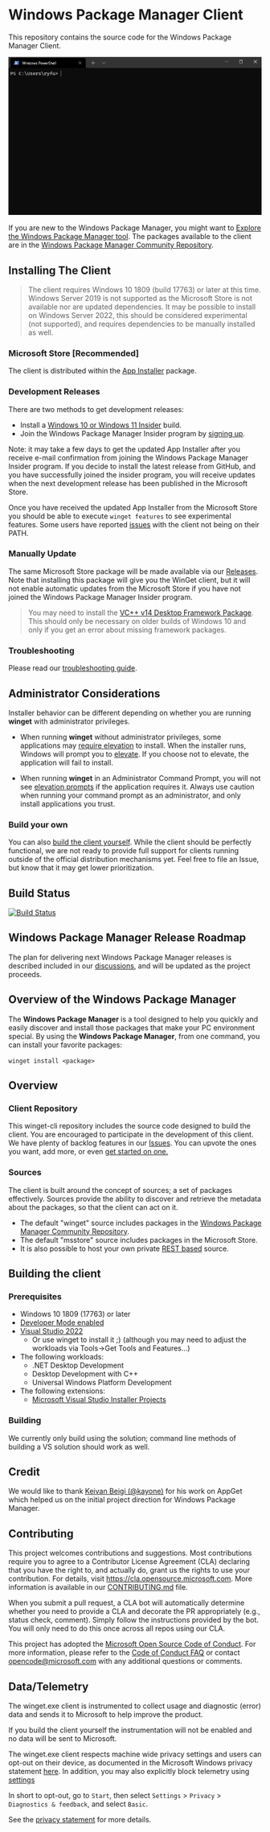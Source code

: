 # Windows Package Manager Client 

This repository contains the source code for the Windows Package Manager Client.

![winget install wingetcreate](.github/images/WingetInstall.gif)

If you are new to the Windows Package Manager, you might want to [Explore the Windows Package Manager tool](https://docs.microsoft.com/learn/modules/explore-windows-package-manager-tool/?WT.mc_id=AZ-MVP-5004737). The packages available to the client are in the [Windows Package Manager Community Repository](https://github.com/microsoft/winget-pkgs).

## Installing The Client

> The client requires Windows 10 1809 (build 17763) or later at this time. Windows Server 2019 is not supported as the Microsoft Store is not available nor are updated dependencies. It may be possible to install on Windows Server 2022, this should be considered experimental (not supported), and requires dependencies to be manually installed as well.

### Microsoft Store [Recommended]

The client is distributed within the [App Installer](https://www.microsoft.com/p/app-installer/9nblggh4nns1) package. 

### Development Releases

There are two methods to get development releases:

* Install a [Windows 10 or Windows 11 Insider](https://insider.windows.com/) build.
* Join the Windows Package Manager Insider program by [signing up](http://aka.ms/winget-InsiderProgram).

Note: it may take a few days to get the updated App Installer after you receive e-mail confirmation from joining the Windows Package Manager Insider program. If you decide to install the latest release from GitHub, and you have successfully joined the insider program, you will receive updates when the next development release has been published in the Microsoft Store.

Once you have received the updated App Installer from the Microsoft Store you should be able to execute `winget features` to see experimental features. Some users have reported [issues](https://github.com/microsoft/winget-cli/issues/210) with the client not being on their PATH.

### Manually Update

The same Microsoft Store package will be made available via our [Releases](https://github.com/microsoft/winget-cli/releases). Note that installing this package will give you the WinGet client, but it will not enable automatic updates from the Microsoft Store if you have not joined the Windows Package Manager Insider program.

> You may need to install the [VC++ v14 Desktop Framework Package](https://docs.microsoft.com/troubleshoot/cpp/c-runtime-packages-desktop-bridge#how-to-install-and-update-desktop-framework-packages).
> This should only be necessary on older builds of Windows 10 and only if you get an error about missing framework packages.

### Troubleshooting

Please read our [troubleshooting guide](/doc/troubleshooting/README.md).

## Administrator Considerations

Installer behavior can be different depending on whether you are running **winget** with administrator privileges.

* When running **winget** without administrator privileges, some applications may [require elevation](https://docs.microsoft.com/windows/security/identity-protection/user-account-control/how-user-account-control-works) to install. When the installer runs, Windows will prompt you to [elevate](https://docs.microsoft.com/windows/security/identity-protection/user-account-control/how-user-account-control-works#the-uac-user-experience). If you choose not to elevate, the application will fail to install.  

* When running **winget** in an Administrator Command Prompt, you will not see [elevation prompts](https://docs.microsoft.com/windows/security/identity-protection/user-account-control/how-user-account-control-works#the-uac-user-experience) if the application requires it. Always use caution when running your command prompt as an administrator, and only install applications you trust.

### Build your own

You can also [build the client yourself](#building-the-client). While the client should be perfectly functional, we are not ready to provide full support for clients running outside of the official distribution mechanisms yet. Feel free to file an Issue, but know that it may get lower prioritization.

## Build Status

[![Build Status](https://dev.azure.com/ms/winget-cli/_apis/build/status/microsoft.winget-cli?branchName=master)](https://dev.azure.com/ms/winget-cli/_build/latest?definitionId=344&branchName=master)

## Windows Package Manager Release Roadmap
The plan for delivering next Windows Package Manager releases is described included in our [discussions](https://github.com/microsoft/winget-cli/discussions/2063), and will be updated as the project proceeds.

## Overview of the  Windows Package Manager
The **Windows Package Manager** is a tool designed to help you quickly and easily discover and install those packages that make your PC environment special.  By using the **Windows Package Manager**, from one command, you can install your favorite packages: 

`winget install <package>`

## Overview  

### Client Repository
This winget-cli repository includes the source code designed to build the client.  You are encouraged to participate in the development of this client. We have plenty of backlog features in our [Issues](https://github.com/microsoft/winget-cli/issues). You can upvote the ones you want, add more, or even [get started on one.](https://github.com/microsoft/winget-cli/projects/1)

### Sources
The client is built around the concept of sources; a set of packages effectively. Sources provide the ability to discover and retrieve the metadata about the packages, so that the client can act on it.

* The default "winget" source includes packages in the [Windows Package Manager Community Repository](https://github.com/microsoft/winget-pkgs).
* The default "msstore" source includes packages in the Microsoft Store.
* It is also possible to host your own private [REST based](https://github.com/microsoft/winget-cli-restsource) source.

## Building the client

### Prerequisites

* Windows 10 1809 (17763) or later
* [Developer Mode enabled](https://docs.microsoft.com/windows/uwp/get-started/enable-your-device-for-development)
* [Visual Studio 2022](https://visualstudio.microsoft.com/downloads/)
   * Or use winget to install it ;) (although you may need to adjust the workloads via Tools->Get Tools and Features...)
* The following workloads:
   * .NET Desktop Development
   * Desktop Development with C++
   * Universal Windows Platform Development
* The following extensions:
   * [Microsoft Visual Studio Installer Projects](https://marketplace.visualstudio.com/items?itemName=VisualStudioClient.MicrosoftVisualStudio2022InstallerProjects)

### Building

We currently only build using the solution; command line methods of building a VS solution should work as well.

## Credit

We would like to thank [Keivan Beigi (@kayone)](https://github.com/kayone) for his work on AppGet which helped us on the initial project direction for Windows Package Manager.

## Contributing

This project welcomes contributions and suggestions.  Most contributions require you to agree to a
Contributor License Agreement (CLA) declaring that you have the right to, and actually do, grant us
the rights to use your contribution. For details, visit https://cla.opensource.microsoft.com. More 
information is available in our [CONTRIBUTING.md](/CONTRIBUTING.md) file.

When you submit a pull request, a CLA bot will automatically determine whether you need to provide
a CLA and decorate the PR appropriately (e.g., status check, comment). Simply follow the instructions
provided by the bot. You will only need to do this once across all repos using our CLA.

This project has adopted the [Microsoft Open Source Code of Conduct](https://opensource.microsoft.com/codeofconduct/).
For more information, please refer to the [Code of Conduct FAQ](https://opensource.microsoft.com/codeofconduct/faq/) or
contact [opencode@microsoft.com](mailto:opencode@microsoft.com) with any additional questions or comments.

## Data/Telemetry

The winget.exe client is instrumented to collect usage and diagnostic (error) data and sends it to Microsoft to help improve the product. 

If you build the client yourself the instrumentation will not be enabled and no data will be sent to Microsoft.

The winget.exe client respects machine wide privacy settings and users can opt-out on their device, as documented in the Microsoft Windows privacy statement [here](https://support.microsoft.com/help/4468236/diagnostics-feedback-and-privacy-in-windows-10-microsoft-privacy). In addition, you may also explicitly block telemetry using [settings](https://docs.microsoft.com/windows/package-manager/winget/settings)

In short to opt-out, go to `Start`, then select `Settings` > `Privacy` > `Diagnostics & feedback`, and select `Basic`. 

See the [privacy statement](privacy.md) for more details.
